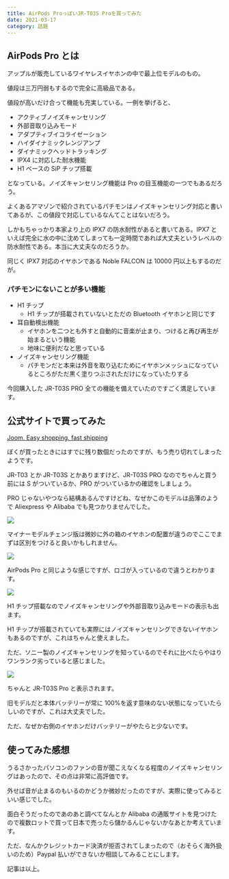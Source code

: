 ```yaml
---
title: AirPods ProっぽいJR-T03S Proを買ってみた
date: 2021-03-17
category: 話題
---
```


## AirPods Pro とは

アップルが販売しているワイヤレスイヤホンの中で最上位モデルのもの。

値段は三万円弱もするので完全に高級品である。

値段が高いだけ合って機能も充実している。一例を挙げると、

- アクティブノイズキャンセリング
- 外部音取り込みモード
- アダプティブイコライゼーション
- ハイダイナミックレンジアンプ
- ダイナミックヘッドトラッキング
- IPX4 に対応した耐水機能
- H1 ベースの SiP チップ搭載

となっている。ノイズキャンセリング機能は Pro の目玉機能の一つでもあるだろう。

よくあるアマゾンで紹介されているパチモンはノイズキャンセリング対応と書いてあるが、この値段で対応しているなんてことはないだろう。

しかもちゃっかり本家より上の IPX7 の防水耐性があると書いてある。IPX7 といえば完全に水の中に沈めてしまっても一定時間であれば大丈夫というレベルの防水耐性である。本当に大丈夫なのだろうか。

同じく IPX7 対応のイヤホンである Noble FALCON は 10000 円以上もするのだが。

### パチモンにないことが多い機能

- H1 チップ
  - H1 チップが搭載されていないとただの Bluetooth イヤホンと同じです
- 耳自動検出機能
  - イヤホンを二つとも外すと自動的に音楽が止まり、つけると再び再生が始まるという機能
  - 地味に便利だなと思っている
- ノイズキャンセリング機能
  - パチモンだと本来は外音を取り込むためにイヤホンメッシュになっているところがただ黒く塗りつぶされただけになっていたりする

今回購入した JR-T03S PRO 全ての機能を備えていたのですごく満足しています。

## 公式サイトで買ってみた

[Joom. Easy shopping, fast shipping](https://www.joom.com/en)

ぼくが買ったときにはすでに残り数個だったのですが、もう売り切れてしまったようです。

JR-T03 とか JR-T03S とかありますけど、JR-T03S PRO なのでちゃんと買う前には S がついているか、PRO がついているかの確認をしましょう。

PRO じゃないやつなら結構あるんですけどね、なぜかこのモデルは品薄のようで Aliexpress や Alibaba でも見つかりませんでした。

![](https://pbs.twimg.com/media/Ewq1xVNUcAI-p_H?format=png)

マイナーモデルチェンジ版は微妙に外の箱のイヤホンの配置が違うのでここでまずは区別をつけると良いかもしれません。

![](https://pbs.twimg.com/media/Ewq1xVkUYAEzCK6?format=png)

AirPods Pro と同じような感じですが、ロゴが入っているので違うとわかります。

![](https://pbs.twimg.com/media/Ewq1xXAUYAA29IM?format=png)

H1 チップ搭載なのでノイズキャンセリングや外部音取り込みモードの表示も出ます。

H1 チップが搭載されていても実際にはノイズキャンセリングできないイヤホンもあるのですが、これはちゃんと使えました。

ただ、ソニー製のノイズキャンセリングを知っているのでそれに比べたらやはりワンランク劣っていると感じました。

![](https://pbs.twimg.com/media/Ewq1xWYVIAAxopf?format=png)

ちゃんと JR-T03S Pro と表示されます。

旧モデルだと本体バッテリーが常に 100%を返す意味のない状態になっていたらしいのですが、これは大丈夫でした。

ただ、なぜか右側のイヤホンだけバッテリーがやたらと少ないです。

## 使ってみた感想

うるさかったパソコンのファンの音が聞こえなくなる程度のノイズキャンセリングはあったので、その点は非常に高評価です。

外せば音が止まるのもいるのかどうか微妙だったのですが、実際に使ってみるといい感じでした。

面白そうだったのであのあと調べてなんとか Alibaba の通販サイトを見つけたので複数ロットで買って日本で売ったら儲かるんじゃないかなあとか考えています。

ただ、なんかクレジットカード決済が拒否されてしまったので（おそらく海外扱いのため）Paypal 払いができないか相談してみることにします。

記事は以上。

